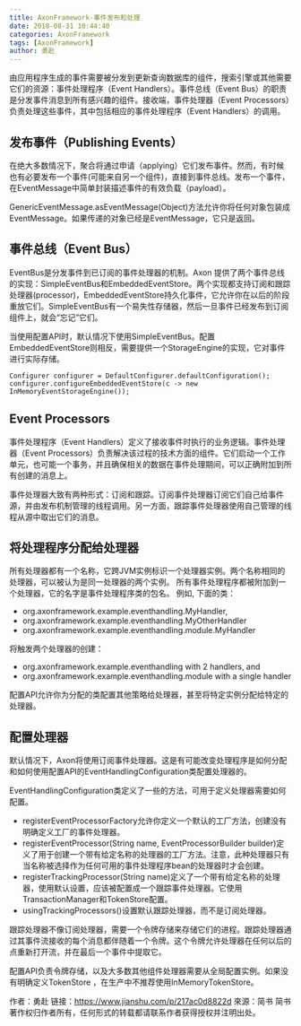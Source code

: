 ```yaml
---
title: AxonFramework-事件发布和处理
date: 2018-08-31 10:44:40
categories: AxonFramework
tags: [AxonFramework]
author: 勇赴
---
```


由应用程序生成的事件需要被分发到更新查询数据库的组件，搜索引擎或其他需要它们的资源：事件处理程序（Event Handlers）。事件总线（Event Bus）的职责是分发事件消息到所有感兴趣的组件。接收端，事件处理器（Event Processors）负责处理这些事件，其中包括相应的事件处理程序（Event Handlers）的调用。

<!-- more -->

## 发布事件（Publishing Events）

在绝大多数情况下，聚合将通过申请（applying）它们发布事件。然而，有时候也有必要发布一个事件(可能来自另一个组件)，直接到事件总线。发布一个事件，在EventMessage中简单封装描述事件的有效负载（payload）。

GenericEventMessage.asEventMessage(Object)方法允许你将任何对象包装成EventMessage。如果传递的对象已经是EventMessage，它只是返回。

## 事件总线（Event Bus）

EventBus是分发事件到已订阅的事件处理器的机制。Axon 提供了两个事件总线的实现：SimpleEventBus和EmbeddedEventStore。两个实现都支持订阅和跟踪处理器(processor)，EmbeddedEventStore持久化事件，它允许你在以后的阶段重放它们。SimpleEventBus有一个易失性存储器，然后一旦事件已经发布到订阅组件上，就会“忘记”它们。

当使用配置API时，默认情况下使用SimpleEventBus。配置EmbeddedEventStore则相反，需要提供一个StorageEngine的实现，它对事件进行实际存储。

```
Configurer configurer = DefaultConfigurer.defaultConfiguration();
configurer.configureEmbeddedEventStore(c -> new InMemoryEventStorageEngine());
```

## Event Processors

事件处理程序（Event Handlers）定义了接收事件时执行的业务逻辑。事件处理器（Event Processors）负责解决该过程的技术方面的组件。它们启动一个工作单元，也可能一个事务，并且确保相关的数据在事件处理期间，可以正确附加到所有创建的消息上。

事件处理器大致有两种形式：订阅和跟踪。订阅事件处理器订阅它们自己给事件源，并由发布机制管理的线程调用。另一方面，跟踪事件处理器使用自己管理的线程从源中取出它们的消息。

## 将处理程序分配给处理器

所有处理器都有一个名称，它跨JVM实例标识一个处理器实例。两个名称相同的处理器，可以被认为是同一处理器的两个实例。
所有事件处理程序都被附加到一个处理器，它的名字是事件处理程序类的包名。
例如, 下面的类：

* org.axonframework.example.eventhandling.MyHandler,
* org.axonframework.example.eventhandling.MyOtherHandler
* org.axonframework.example.eventhandling.module.MyHandler

将触发两个处理器的创建：

* org.axonframework.example.eventhandling with 2 handlers, and
* org.axonframework.example.eventhandling.module with a single handler

配置API允许你为分配的类配置其他策略给处理器，甚至将特定实例分配给特定的处理器。

## 配置处理器

默认情况下，Axon将使用订阅事件处理器。这是有可能改变处理程序是如何分配和如何使用配置API的EventHandlingConfiguration类配置处理器的。

EventHandlingConfiguration类定义了一些的方法，可用于定义处理器需要如何配置。

* registerEventProcessorFactory允许你定义一个默认的工厂方法，创建没有明确定义工厂的事件处理器。
* registerEventProcessor(String name, EventProcessorBuilder builder)定义了用于创建一个带有给定名称的处理器的工厂方法。注意，此种处理器只有当名称被选择作为任何可用的事件处理程序bean的处理器时才会创建。
* registerTrackingProcessor(String name)定义了一个带有给定名称的处理器，使用默认设置，应该被配置成一个跟踪事件处理器。它使用TransactionManager和TokenStore配置。
* usingTrackingProcessors()设置默认跟踪处理器，而不是订阅处理器。

跟踪处理器不像订阅处理器，需要一个令牌存储来存储它们的进程。跟踪处理器通过其事件流接收的每个消息都伴随着一个令牌。这个令牌允许处理器在任何以后的点重新打开流，并在最后一个事件中提取它。

配置API负责令牌存储，以及大多数其他组件处理器需要从全局配置实例。如果没有明确定义TokenStore ，在生产中不推荐使用InMemoryTokenStore。

作者：勇赴
链接：https://www.jianshu.com/p/217ac0d8822d
來源：简书
简书著作权归作者所有，任何形式的转载都请联系作者获得授权并注明出处。
